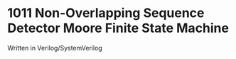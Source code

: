 # 1011 Non-Overlapping Sequence Detector Moore Finite State Machine
Written in Verilog/SystemVerilog